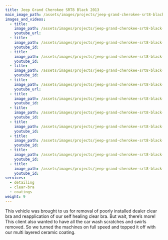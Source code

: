 ```yaml
---
title: Jeep Grand Cherokee SRT8 Black 2013
main_image_path: /assets/images/projects/jeep-grand-cherokee-srt8-black-2013/20150101_162517.jpg
images_and_videos:
  - title:
    image_path: /assets/images/projects/jeep-grand-cherokee-srt8-black-2013/20150101_162529.jpg
    youtube_url:
  - title:
    image_path: /assets/images/projects/jeep-grand-cherokee-srt8-black-2013/20150101_162542.jpg
    youtube_id:
  - title:
    image_path: /assets/images/projects/jeep-grand-cherokee-srt8-black-2013/20150101_162555.jpg
    youtube_id:
  - title:
    image_path: /assets/images/projects/jeep-grand-cherokee-srt8-black-2013/20150101_162659.jpg
    youtube_id:
  - title:
    image_path: /assets/images/projects/jeep-grand-cherokee-srt8-black-2013/20150101_162716.jpg
    youtube_url:
  - title:
    image_path: /assets/images/projects/jeep-grand-cherokee-srt8-black-2013/20150101_162806.jpg
    youtube_id:
  - title:
    image_path: /assets/images/projects/jeep-grand-cherokee-srt8-black-2013/20150101_162926.jpg
    youtube_id:
  - title:
    image_path: /assets/images/projects/jeep-grand-cherokee-srt8-black-2013/20150101_162938.jpg
    youtube_id:
  - title:
    image_path: /assets/images/projects/jeep-grand-cherokee-srt8-black-2013/20150101_162947.jpg
    youtube_id:
  - title:
    image_path: /assets/images/projects/jeep-grand-cherokee-srt8-black-2013/20150101_163005.jpg
    youtube_id:
  - title:
    image_path: /assets/images/projects/jeep-grand-cherokee-srt8-black-2013/20150107_135800.jpg
    youtube_id:
services:
  - detailing
  - clear-bra
  - coatings
weight: 9
---
```

This vehicle was brought to us for removal of poorly installed dealer clear bra and reapplication of our self healing clear bra. But wait, there’s more! This client also wanted to have all the car wash scratches and swirls removed. So we turned the machines on full speed and topped it off with our multi layered ceramic coating.
